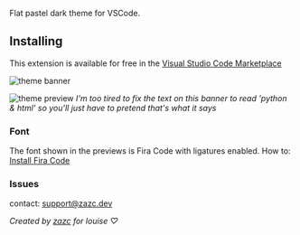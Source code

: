 
Flat pastel dark theme for VSCode. 


## Installing

This extension is available for free in the [Visual Studio Code Marketplace](https://marketplace.visualstudio.com/items/zazcdev.ghostlouise)  

![theme banner](https://i.ibb.co/tbfhtpP/themebanner.png)

![theme preview](https://i.ibb.co/Wt5YDpW/themeexamples.png)
*I'm too tired to fix the text on this banner to read 'python & html' so you'll just have to pretend that's what it says*

### Font

The font shown in the previews is Fira Code with ligatures enabled.
How to: [Install Fira Code](https://github.com/tonsky/FiraCode/wiki/VS-Code-Instructions)


### Issues

contact: support@zazc.dev 


*Created by [zazc](https://github.com/zazcdev) for louise ♡*




